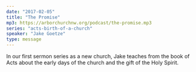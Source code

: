 ```yaml
---
date: "2017-02-05"
title: "The Promise"
mp3: https://arborchurchnw.org/podcast/the-promise.mp3
series: "acts-birth-of-a-church"
speaker: "Jake Goetze"
type: message
---
```


In our first sermon series as a new church, Jake teaches from the book of Acts about the early days of the church and the gift of the Holy Spirit.


